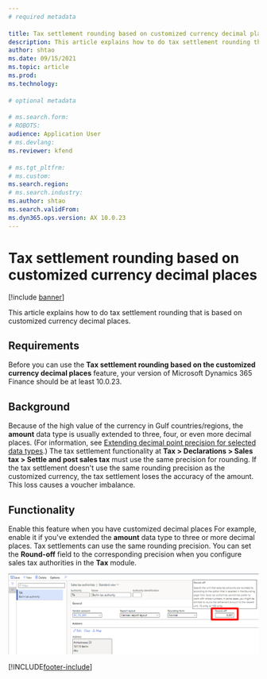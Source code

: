 ```yaml
---
# required metadata

title: Tax settlement rounding based on customized currency decimal places
description: This article explains how to do tax settlement rounding that is based on customized currency decimal places.
author: shtao
ms.date: 09/15/2021
ms.topic: article
ms.prod: 
ms.technology: 

# optional metadata

# ms.search.form: 
# ROBOTS: 
audience: Application User
# ms.devlang: 
ms.reviewer: kfend

# ms.tgt_pltfrm: 
# ms.custom: 
ms.search.region:
# ms.search.industry: 
ms.author: shtao
ms.search.validFrom:
ms.dyn365.ops.version: AX 10.0.23
---
```


# Tax settlement rounding based on customized currency decimal places

[!include [banner](../../includes/banner.md)]

This article explains how to do tax settlement rounding that is based on customized currency decimal places.

## Requirements

Before you can use the **Tax settlement rounding based on the customized currency decimal places** feature, your version of Microsoft Dynamics 365 Finance should be at least 10.0.23.

## Background

Because of the high value of the currency in Gulf countries/regions, the **amount** data type is usually extended to three, four, or even more decimal places. (For information, see [Extending decimal point precision for selected data types](../../../fin-ops-core/dev-itpro/extensibility/decimal-point-precision.md).) The tax settlement functionality at **Tax \> Declarations \> Sales tax \> Settle and post sales tax** must use the same precision for rounding. If the tax settlement doesn't use the same rounding precision as the customized currency, the tax settlement loses the accuracy of the amount. This loss causes a voucher imbalance.

## Functionality

Enable this feature when you have customized decimal places For example, enable it if you've extended the **amount** data type to three or more decimal places. Tax settlements can use the same rounding precision. You can set the **Round-off** field to the corresponding precision when you configure sales tax authorities in the **Tax** module.

[![Round-off field set to three decimal places for a sales tax authority on the Sales tax authorities page.](../media/tax-settle-tax-authority-round-off.png)](/media/tax-settle-tax-authority-round-off.png)

[!INCLUDE[footer-include](../../../includes/footer-banner.md)]
